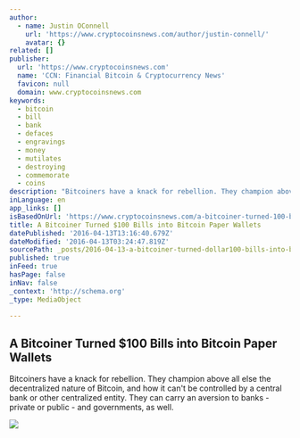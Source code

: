 ```yaml
---
author:
  - name: Justin OConnell
    url: 'https://www.cryptocoinsnews.com/author/justin-connell/'
    avatar: {}
related: []
publisher:
  url: 'https://www.cryptocoinsnews.com'
  name: 'CCN: Financial Bitcoin & Cryptocurrency News'
  favicon: null
  domain: www.cryptocoinsnews.com
keywords:
  - bitcoin
  - bill
  - bank
  - defaces
  - engravings
  - money
  - mutilates
  - destroying
  - commemorate
  - coins
description: "Bitcoiners have a knack for rebellion. They champion above all else the decentralized nature of Bitcoin, and how it can't be controlled by a central bank or other centralized entity. They can carry an aversion to banks - private or public - and governments, as well."
inLanguage: en
app_links: []
isBasedOnUrl: 'https://www.cryptocoinsnews.com/a-bitcoiner-turned-100-bills-into-bitcoin-paper-wallets/'
title: A Bitcoiner Turned $100 Bills into Bitcoin Paper Wallets
datePublished: '2016-04-13T13:16:40.679Z'
dateModified: '2016-04-13T03:24:47.819Z'
sourcePath: _posts/2016-04-13-a-bitcoiner-turned-dollar100-bills-into-bitcoin-paper-wallets.md
published: true
inFeed: true
hasPage: false
inNav: false
_context: 'http://schema.org'
_type: MediaObject

---
```

<article style=""><h1>A Bitcoiner Turned $100 Bills into Bitcoin Paper Wallets</h1><p>Bitcoiners have a knack for rebellion. They champion above all else the decentralized nature of Bitcoin, and how it can't be controlled by a central bank or other centralized entity. They can carry an aversion to banks - private or public - and governments, as well.</p><img src="https://www.cryptocoinsnews.com/wp-content/uploads/2016/04/100billwallet2.jpg" /></article>